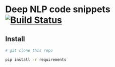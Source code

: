 # Deep NLP code snippets [![Build Status](https://travis-ci.com/kqf/deep-nlp.svg?branch=master)](https://travis-ci.com/kqf/deep-nlp)

## Install
```bash
# git clone this repo

pip install -r requirements
```

